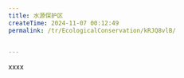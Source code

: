 ```yaml
---
title: 水源保护区
createTime: 2024-11-07 00:12:49
permalink: /tr/EcologicalConservation/kRJQ8vlB/


---
```


xxxx